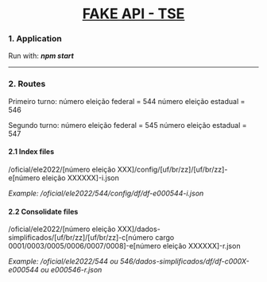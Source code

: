 <h1 align="center"><a href="#" alt="tse">FAKE API - TSE</a></h1>
 
### 1. Application

Run with: **_npm start_**

---

### 2. Routes
Primeiro turno:
número eleição federal = 544
número eleição estadual = 546

Segundo turno:
número eleição federal = 545
número eleição estadual = 547

#### 2.1 Index files
  /oficial/ele2022/[número eleição XXX]/config/[uf/br/zz]/[uf/br/zz]-e[número eleição XXXXXX]-i.json

  _Example: /oficial/ele2022/544/config/df/df-e000544-i.json_


#### 2.2 Consolidate files

  /oficial/ele2022/[número eleição XXX]/dados-simplificados/[uf/br/zz]/[uf/br/zz]-c[número cargo 0001/0003/0005/0006/0007/0008]-e[número eleição XXXXXX]-r.json

  _Example: /oficial/ele2022/544 ou 546/dados-simplificados/df/df-c000X-e000544 ou e000546-r.json_